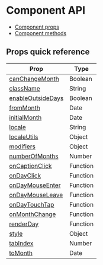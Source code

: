 # Component API

* [Component props](APIProps.md)
* [Component methods](APIMethods.md)

## Props quick reference

| Prop | Type |
| --- | --- |
| [canChangeMonth](APIProps.md#canchangemonth-boolean) | Boolean |
| [className](APIProps.md#classname-string) | String |
| [enableOutsideDays](APIProps.md#enableoutsidedays-boolean) | Boolean |
| [fromMonth](APIProps.md#frommonth-date) | Date |
| [initialMonth](APIProps.md#initialmonth-date) | Date |
| [locale](APIProps.md#locale-string) | String |
| [localeUtils](APIProps.md#localeutils-object) | Object |
| [modifiers](APIProps.md#modifiers-object) | Object |
| [numberOfMonths](APIProps.md#numberofmonths-number) | Number |
| [onCaptionClick](APIProps.md#oncaptionclick-function) | Function |
| [onDayClick](APIProps.md#ondayclick-function) | Function |
| [onDayMouseEnter](APIProps.md#ondaymouseenter-function) | Function |
| [onDayMouseLeave](APIProps.md#ondaymouseleave-function) | Function |
| [onDayTouchTap](APIProps.md#ondaytouchtap-function) | Function |
| [onMonthChange](APIProps.md#onmonthchange-function) | Function |
| [renderDay](APIProps.md#renderday-function) | Function |
| [style](APIProps.md#style-object) | Object |
| [tabIndex](APIProps.md#tabindex-number) | Number |
| [toMonth](APIProps.md#tomonth-date) | Date |
